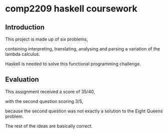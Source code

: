 # comp2209 haskell coursework

## Introduction
This project is made up of six problems, 

containing interpreting, translating, analysing and parsing a variation of the lambda calculus. 

Haskell is needed to solve this functional programming challenge.

## Evaluation
This assignment received a score of 35/40,

with the second question scoring 3/5,

because the second question was not exactly a solution to the Eight Queens problem.

The rest of the ideas are basically correct.
